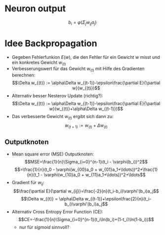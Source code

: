 # Neuron output

$$b_i=\varphi(\Sigma_j w_{ij} a_j)$$


# Idee Backpropagation

* Gegeben Fehlerfunkion $E(w)$, die den Fehler für ein Gewicht $w$ misst und ein konkretes Gewicht $w_{(t)}$
* Verbesserungswert für das Gewicht $w_{(t)}$ mit Hilfe des Gradienten berechnen:
  $$\Delta w_{(t)} := \alpha\Delta w_{(t-1)}-\epsilon\frac{\partial E}{\partial w}(w_{(t)})$$
* Alternativ besser Nesterov Update (richtig?):
  $$\Delta w_{(t)} := \alpha\Delta w_{(t-1)}-\epsilon\frac{\partial E}{\partial w}(w_{(t)}+\alpha\Delta w_{(t-1)})$$
* Das verbesserte Gewicht $w_{(t)}$ ergibt sich dann zu:
  $$w_{(t+1)} := w_{(t)} + \Delta w_{(t)}$$ 

## Outputknoten

* Mean square error (MSE) Outputknoten:
  $$MSE=\frac{1}{n}\Sigma_{i=0}^{n-1}(t_i - \varphi(b_i))^2$$
  $$=\frac{1}{n}(t_0 - \varphi(w_{00}a_0 + w_{01}a_1+\ldots))^2+\frac{1}{n}(t_1 - \varphi(w_{10}a_0 + w_{11}a_1+\ldots))^2+\ldots$$ 
* Gradient für $w_{ij}$:
  $$\frac{\partial E}{\partial w_{ij}}=\frac{-2}{n}(t_i-b_i)\varphi'(b_i)a_j$$
  $$\Delta w_{(t)} = \alpha\Delta w_{(t-1)}+\epsilon\frac{2}{n}(t_i-b_i)\varphi'(b_i)a_j$$
* Alternativ Cross Entropy Error Function (CE):
  $$CE=-\frac{1}{n}\Sigma_{i=0}^{n-1}(t_i\ln(b_i)+(1-t_i)\ln(1-b_i))$$
  * nur für $sigmoid$ sinnvoll?


